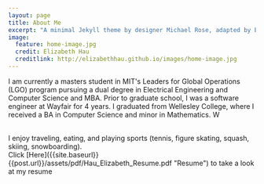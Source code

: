 ```yaml
---
layout: page
title: About Me
excerpt: "A minimal Jekyll theme by designer Michael Rose, adapted by Elizabeth Hau."
image:
  feature: home-image.jpg
  credit: Elizabeth Hau
  creditlink: http://elizabethhau.github.io/images/home-image.jpg
---
```

I am currently a masters student in  MIT's Leaders for Global Operations (LGO) program pursuing a dual degree in Electrical Engineering and Computer Science and MBA. Prior to graduate school, I was a software engineer at Wayfair for 4 years. I graduated from Wellesley College, where I received a BA in Computer Science and minor in Mathematics. W

<br>
I enjoy traveling, eating, and playing sports (tennis, figure skating, squash, skiing, snowboarding). 

<br>
Click [Here]({{site.baseurl}}{{post.url}}/assets/pdf/Hau_Elizabeth_Resume.pdf "Resume") to take a look at my resume
